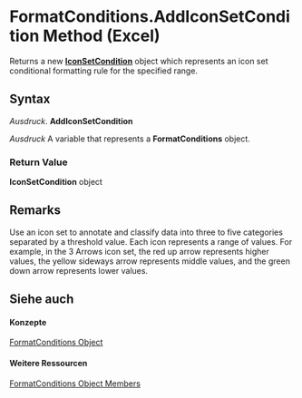 
# FormatConditions.AddIconSetCondition Method (Excel)

Returns a new  **[IconSetCondition](e3c4ef69-4d95-87c9-5059-805775288e24.md)** object which represents an icon set conditional formatting rule for the specified range.


## Syntax

 _Ausdruck_. **AddIconSetCondition**

 _Ausdruck_ A variable that represents a **FormatConditions** object.


### Return Value

 **IconSetCondition** object


## Remarks

Use an icon set to annotate and classify data into three to five categories separated by a threshold value. Each icon represents a range of values. For example, in the 3 Arrows icon set, the red up arrow represents higher values, the yellow sideways arrow represents middle values, and the green down arrow represents lower values.


## Siehe auch


#### Konzepte


[FormatConditions Object](2486d4b4-605c-76d8-132a-694c0c600a81.md)
#### Weitere Ressourcen


[FormatConditions Object Members](http://msdn.microsoft.com/library/0e5a3774-fe65-597f-9b97-3bba637b55cc%28Office.15%29.aspx)
